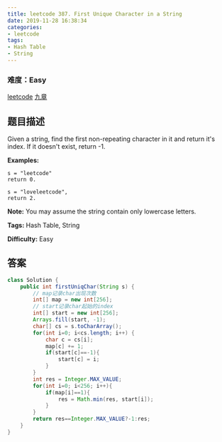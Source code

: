 ```yaml
---
title: leetcode 387. First Unique Character in a String
date: 2019-11-28 16:38:34
categories:
- leetcode
tags:
- Hash Table
- String
---
```

### 难度：Easy

<a href="https://leetcode.com/problems/first-unique-character-in-a-string/">leetcode</a>
<a href="https://www.jiuzhang.com/solution/first-unique-character-in-a-string/">九章</a>
## 题目描述
Given a string, find the first non-repeating character in it and return it's
index. If it doesn't exist, return -1.

**Examples:**
        
    s = "leetcode"
    return 0.
    
    s = "loveleetcode",
    return 2.
    

**Note:** You may assume the string contain only lowercase letters.


**Tags:** Hash Table, String

**Difficulty:** Easy
## 答案
<!--more-->
```java
class Solution {
    public int firstUniqChar(String s) {
        // map记录char出现次数
        int[] map = new int[256];
        // start记录char起始的index
        int[] start = new int[256];
        Arrays.fill(start, -1);
        char[] cs = s.toCharArray();
        for(int i=0; i<cs.length; i++) {
            char c = cs[i];
            map[c] += 1;
            if(start[c]==-1){
                start[c] = i;
            }
        }
        int res = Integer.MAX_VALUE;
        for(int i=0; i<256; i++){
            if(map[i]==1){
                res = Math.min(res, start[i]);
            }
        }
        return res==Integer.MAX_VALUE?-1:res;
    }
}
```
